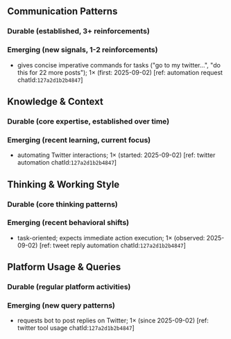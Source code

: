 ## Communication Patterns
### Durable (established, 3+ reinforcements)

### Emerging (new signals, 1-2 reinforcements)
- gives concise imperative commands for tasks ("go to my twitter...", "do this for 22 more posts"); 1× (first: 2025-09-02) [ref: automation request chatId:`127a2d1b2b4847`]

## Knowledge & Context
### Durable (core expertise, established over time)

### Emerging (recent learning, current focus)
- automating Twitter interactions; 1× (started: 2025-09-02) [ref: twitter automation chatId:`127a2d1b2b4847`]

## Thinking & Working Style
### Durable (core thinking patterns)

### Emerging (recent behavioral shifts)
- task-oriented; expects immediate action execution; 1× (observed: 2025-09-02) [ref: tweet reply automation chatId:`127a2d1b2b4847`]

## Platform Usage & Queries
### Durable (regular platform activities)

### Emerging (new query patterns)
- requests bot to post replies on Twitter; 1× (since 2025-09-02) [ref: twitter tool usage chatId:`127a2d1b2b4847`]